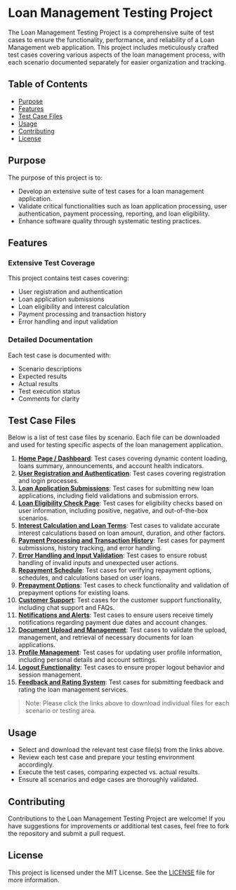# Loan Management Testing Project

The Loan Management Testing Project is a comprehensive suite of test cases to ensure the functionality, performance, and reliability of a Loan Management web application. This project includes meticulously crafted test cases covering various aspects of the loan management process, with each scenario documented separately for easier organization and tracking.

## Table of Contents
- [Purpose](#purpose)
- [Features](#features)
- [Test Case Files](#test-case-files)
- [Usage](#usage)
- [Contributing](#contributing)
- [License](#license)

## Purpose
The purpose of this project is to:

- Develop an extensive suite of test cases for a loan management application.
- Validate critical functionalities such as loan application processing, user authentication, payment processing, reporting, and loan eligibility.
- Enhance software quality through systematic testing practices.

## Features
### Extensive Test Coverage
This project contains test cases covering:

- User registration and authentication
- Loan application submissions
- Loan eligibility and interest calculation
- Payment processing and transaction history
- Error handling and input validation

### Detailed Documentation
Each test case is documented with:

- Scenario descriptions
- Expected results
- Actual results
- Test execution status
- Comments for clarity

## Test Case Files
Below is a list of test case files by scenario. Each file can be downloaded and used for testing specific aspects of the loan management application.

1. **[Home Page / Dashboard](HomePage.csv)**: Test cases covering dynamic content loading, loans summary, announcements, and account health indicators.
2. **[User Registration and Authentication](RegistrationAuthorization.csv)**: Test cases covering registration and login processes.
3. **[Loan Application Submissions](#)**: Test cases for submitting new loan applications, including field validations and submission errors.
4. **[Loan Eligibility Check Page](EligibilityCheck.csv)**: Test cases for eligibility checks based on user information, including positive, negative, and out-of-the-box scenarios.
5. **[Interest Calculation and Loan Terms](#)**: Test cases to validate accurate interest calculations based on loan amount, duration, and other factors.
6. **[Payment Processing and Transaction History](#)**: Test cases for payment submissions, history tracking, and error handling.
7. **[Error Handling and Input Validation](#)**: Test cases to ensure robust handling of invalid inputs and unexpected user actions.
8. **[Repayment Schedule](#)**: Test cases for verifying repayment options, schedules, and calculations based on user loans.
9. **[Prepayment Options](#)**: Test cases to check functionality and validation of prepayment options for existing loans.
10. **[Customer Support](#)**: Test cases for the customer support functionality, including chat support and FAQs.
11. **[Notifications and Alerts](#)**: Test cases to ensure users receive timely notifications regarding payment due dates and account changes.
12. **[Document Upload and Management](#)**: Test cases to validate the upload, management, and retrieval of necessary documents for loan applications.
13. **[Profile Management](#)**: Test cases for updating user profile information, including personal details and account settings.
14. **[Logout Functionality](#)**: Test cases to ensure proper logout behavior and session management.
15. **[Feedback and Rating System](#)**: Test cases for submitting feedback and rating the loan management services.

> Note: Please click the links above to download individual files for each scenario or testing area.

## Usage
- Select and download the relevant test case file(s) from the links above.
- Review each test case and prepare your testing environment accordingly.
- Execute the test cases, comparing expected vs. actual results.
- Ensure all scenarios and edge cases are thoroughly validated.

## Contributing
Contributions to the Loan Management Testing Project are welcome! If you have suggestions for improvements or additional test cases, feel free to fork the repository and submit a pull request.

## License
This project is licensed under the MIT License. See the [LICENSE](#) file for more information.
